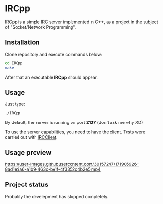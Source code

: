 # IRCpp
IRCpp is a simple IRC server implemented in C++, as a project in the subject of "Socket/Network Programming".

## Installation
Clone repository and execute commands below:
```bash
cd IRCpp
make
```
After that an executable **IRCpp** should appear.

## Usage
Just type:
```bash
./IRCpp
```
By default, the server is running on port **2137** (don't ask me why XD)

To use the server capabilities, you need to have the client.
Tests were carried out with [IRCClient](https://github.com/fredimachado/IRCClient).

## Usage preview

https://user-images.githubusercontent.com/39157247/171905926-8ad1e9a6-a1b9-463c-be1f-4f3352c4b2e5.mp4

## Project status
Probably the develepment has stopped completely. 
